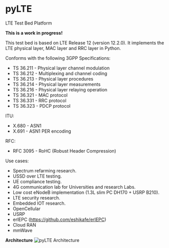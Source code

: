 # pyLTE
LTE Test Bed Platform

**This is a work in progress!**

This test bed is based on LTE Release 12 (version 12.2.0).
It implements the LTE physical layer, MAC layer and RRC layer in Python.

Conforms with the following 3GPP Specifications:
- TS 36.211 - Physical layer channel modulation
- TS 36.212 - Multiplexing and channel coding
- TS 36.213 - Physical layer procedures
- TS 36.214 - Physical layer measurements
- TS 36.216 - Physical layer relaying operation
- TS 36.321 - MAC protocol
- TS 36.331 - RRC protocol
- TS 36.323 - PDCP protocol

ITU:
- X.680 - ASN1
- X.691 - ASN1 PER encoding

RFC:
- RFC 3095 - RoHC (Robust Header Compression)

Use cases:
- Spectrum refarming research.
- USSD over LTE testing.
- UE compliance testing. 
- 4G communication lab for Universities and research Labs. 
- Low cost eNodeB implementation (1.3L slim PC DH170 + USRP B210).
- LTE security research. 
- Embedded IOT research.
- OpenCellular
- USRP
- erlEPC (https://github.com/eshikafe/erlEPC)
- Cloud RAN
- mmWave

**Architecture**
<img src='https://github.com/eshikafe/pyLTE/blob/master/pyLTE-arch-02.png' alt='pyLTE Architecture' title='pyLTE Architecture' />
